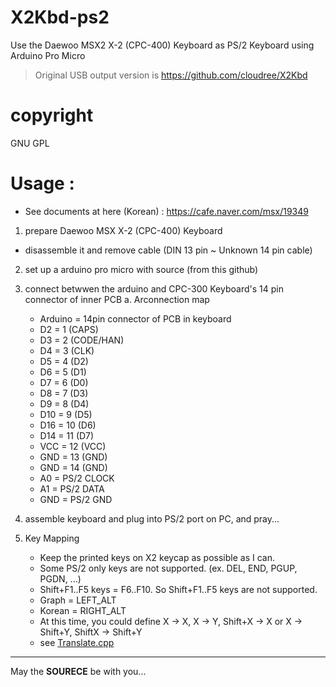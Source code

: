# X2Kbd-ps2

Use the Daewoo MSX2 X-2 (CPC-400) Keyboard as PS/2 Keyboard using Arduino Pro Micro

> Original USB output version is https://github.com/cloudree/X2Kbd

# copyright
GNU GPL

# Usage :
  * See documents at here (Korean) : https://cafe.naver.com/msx/19349

1. prepare Daewoo MSX X-2 (CPC-400) Keyboard
  * disassemble it and remove cable (DIN 13 pin ~ Unknown 14 pin cable)

2. set up a arduino pro micro with source (from this github)

3. connect betwwen the arduino and CPC-300 Keyboard's 14 pin connector of inner PCB
  a. Arconnection map
    * Arduino = 14pin connector of PCB in keyboard
    * D2 = 1 (CAPS)
    * D3 = 2 (CODE/HAN)
    * D4 = 3 (CLK)
    * D5 = 4 (D2)
    * D6 = 5 (D1)
    * D7 = 6 (D0)
    * D8 = 7 (D3)
    * D9 = 8 (D4)
    * D10 = 9 (D5)
    * D16 = 10 (D6)
    * D14 = 11 (D7)
    * VCC = 12 (VCC)
    * GND = 13 (GND)
    * GND = 14 (GND)
    * A0 = PS/2 CLOCK
    * A1 = PS/2 DATA
    * GND = PS/2 GND

4. assemble keyboard and plug into PS/2 port on PC, and pray...

5. Key Mapping
    * Keep the printed keys on X2 keycap as possible as I can.
    * Some PS/2 only keys are not supported. (ex. DEL, END, PGUP, PGDN, ...)
    * Shift+F1..F5 keys = F6..F10. So Shift+F1..F5 keys are not supported.
    * Graph = LEFT_ALT
    * Korean = RIGHT_ALT
    * At this time, you could define X -> X, X -> Y, Shift+X -> X or X -> Shift+Y, ShiftX -> Shift+Y
    * see [Translate.cpp](Arduino_source/X2Kbd/Translate.cpp#L32)

---
May the **SOURECE** be with you...
